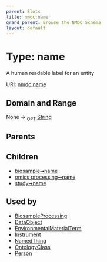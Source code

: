```yaml
---
parent: Slots
title: nmdc:name
grand_parent: Browse the NMDC Schema
layout: default
---
```


# Type: name


A human readable label for an entity

URI: [nmdc:name](https://microbiomedata/meta/name)

## Domain and Range

None ->  <sub>OPT</sub> [String](types/String.md)

## Parents


## Children

 *  [biosample➞name](biosample_name.md)
 *  [omics processing➞name](omics_processing_name.md)
 *  [study➞name](study_name.md)

## Used by

 * [BiosampleProcessing](BiosampleProcessing.md)
 * [DataObject](DataObject.md)
 * [EnvironmentalMaterialTerm](EnvironmentalMaterialTerm.md)
 * [Instrument](Instrument.md)
 * [NamedThing](NamedThing.md)
 * [OntologyClass](OntologyClass.md)
 * [Person](Person.md)
